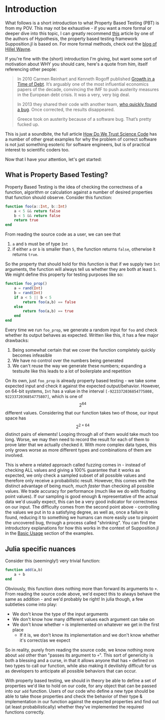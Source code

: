 # Introduction

What follows is a short introduction to what Property Based Testing (PBT) is from my POV. This may not be exhaustive - if you want a more formal
or deeper dive into this topic, I can greatly recommend [this](https://hypothesis.works/articles/what-is-property-based-testing/) article
by one of the authors of Hypothesis, the property based testing framework Supposition.jl is based on. For more formal methods, check out the [blog of Hillel Wayne](https://hillelwayne.com/post/).

If you're fine with the (short) introduction I'm giving, but want some sort of motivation about WHY you should care, here's a quote from him,
itself referencing other people:

> In 2010 Carmen Reinhart and Kenneth Rogoff published [Growth in a Time of Debt](http://scholar.harvard.edu/files/rogoff/files/growth_in_time_debt_aer.pdf). It’s arguably one of the most influential economics papers of the decade, convincing the IMF to push austerity measures in the European debt crisis. It was a very, very big deal.
>
> In 2013 they shared their code with another team, [who quickly found a bug](http://www.nytimes.com/2013/04/19/opinion/krugman-the-excel-depression.html). Once corrected, the results disappeared.
>
> Greece took on austerity because of a software bug. That’s pretty fucked up.

This is just a soundbite, the full article [How Do We Trust Science Code](https://hillelwayne.com/how-do-we-trust-science-code/) has
a number of other great examples for why the problem of correct software is not just something esoteric for software engineers, but
is of practical interest to scientific coders too.

Now that I have your attention, let's get started:

## What is Property Based Testing?

Property Based Testing is the idea of checking the correctness of a function, algorithm or calculation against a number of desired properties that function
should observe. Consider this function:

```julia
function foo(a::Int, b::Int)
    a < 5 && return false
    b < 5 && return false
    return true
end
```

From reading the source code as a user, we can see that

  1) `a` and `b` must be of type `Int`
  2) if either `a` or `b` is smaller than `5`, the function returns `false`, otherwise it returns `true`.

So the property that should hold for this function is that if we supply two `Int` arguments, the function will always tell us whether they
are both at least `5`. We might define this property for testing purposes like so:

```julia
function foo_prop()
    a = rand(Int)
    b = rand(Int)
    if a < 5 || b < 5
        return foo(a,b) == false
    else
        return foo(a,b) == true
    end
end
```

Every time we run `foo_prop`, we generate a random input for `foo` and check whether its output behaves as expected. Written like this, it has
a few major drawbacks:

 1) Being somewhat certain that we cover the function completely quickly becomes infeasible
 2) We have no control over the numbers being generated
 3) We can't reuse the way we generate these numbers; expanding a testsuite like this leads to a lot of boilerplate and repetition

On its own, just `foo_prop` is already property based testing - we take some expected input and check it against the expected output/behavior.
However, on 64-bit systems, `Int` has a value in the interval `[-9223372036854775808, 9223372036854775807]`, which is one of $$2^{64}$$ different
values. Considering that our function takes two of those, our input space has $$2^{2 \times 64}$$ distinct pairs of elements! Looping through all of them
would take much too long. Worse, we may then need to record the result for each of them to prove later that we actually checked it.
With more complex data types, this only grows worse as more different types and combinations of them are involved.

This is where a related approach called fuzzing comes in - instead of checking ALL values and giving a 100% guarantee that it works as expected,
we only check a sampled subset of all possible values and therefore only receive a probabilistic result. However, this comes with the distinct
advantage of being _much, much faster_ than checking all possible values. We trade accuracy for performance (much like we do with floating point
values). If our sampling is good enough & representative of the actual data we'd usually expect, this can be a very good indicator for
correctness on our input. The difficulty comes from the second point above - controlling the values we put in to a satisfying degree,
as well as, once a failure is found, reducing it to something we humans can more easily use to pinpoint the uncovered bug, through a process
called "shrinking". You can find the introductory explanations for how this works in the context of Supposition.jl in the [Basic Usage](@ref)
section of the examples.

## Julia specific nuances

Consider this (seemingly!) very trivial function:

```julia
function add(a,b)
    a + b
end
```

Obviously, this function does nothing more than forward its arguments to `+`. From reading the source code above, we'd expect this to always
behave the same as addition - and we'd probably be right! In julia though, a few subtleties come into play:

 * We don't know the type of the input arguments
 * We don't know how many different values each argument can take on
 * We don't know whether `+` is implemented on whatever we get in the first place
   * If it is, we don't know its implementation and we don't know whether it's correct/as we expect

So in reality, purely from reading the source code, we know nothing more about `add` other than "passes its argument to `+`". This sort of
genericity is both a blessing and a curse, in that it allows anyone that has `+` defined on two types to call our function, while also making
it devilishly difficult for us as developers to anticipate all possible behaviors that can occur.

With property based testing, we should in theory be able to define a set of properties we'd like to hold on our code, for any object that can be
passed into our `add` function. Users of our code who define a new type should be able to take those properties and check the behavior of
their type & implementation in our function against the expected properties and find out (at least probabilistically) whether they've implemented
the required functions correctly.
